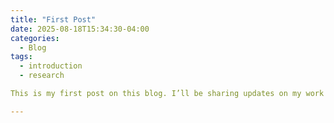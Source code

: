```yaml
---
title: "First Post"
date: 2025-08-18T15:34:30-04:00
categories:
  - Blog
tags:
  - introduction
  - research

This is my first post on this blog. I’ll be sharing updates on my work in molecular simulations and sustainable energy research.

---
```


